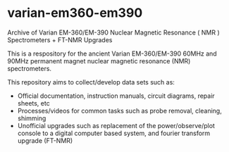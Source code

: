 # varian-em360-em390
Archive of Varian EM-360/EM-390 Nuclear Magnetic Resonance ( NMR ) Spectrometers + FT-NMR Upgrades

This is a respository for the ancient Varian EM-360/EM-390 60MHz and 90MHz permanent magnet nuclear magnetic resonance (NMR) spectrometers.

This repository aims to collect/develop data sets such as:
- Official documentation, instruction manuals, circuit diagrams, repair sheets, etc
- Processes/videos for common tasks such as probe removal, cleaning, shimming
- Unofficial upgrades such as replacement of the power/observe/plot console to a digital computer based system, and fourier transform upgrade (FT-NMR)
